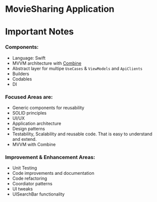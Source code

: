 # MovieSharing Application

# Important Notes 

### Components:
- Language: Swift
- MVVM architecture with [Combine](https://developer.apple.com/documentation/combine)
- Abstract layer for multipe   `UseCases` & `ViewModels` and `ApiClients`
- Builders
- Codables
- DI 

### Focused Areas are:
- Generic components for reusability
- SOLID principles
- UI/UX
- Application architecture 
- Design patterns 
- Testability, Scalability and reusable code. That is easy to understand and extend.
- MVVM with Combine

### Improvement & Enhancement Areas:

- Unit Testing
- Code improvements and documentation
- Code refactoring
- Coordiator patterns 
- UI tweaks 
- UISearchBar functionality 



